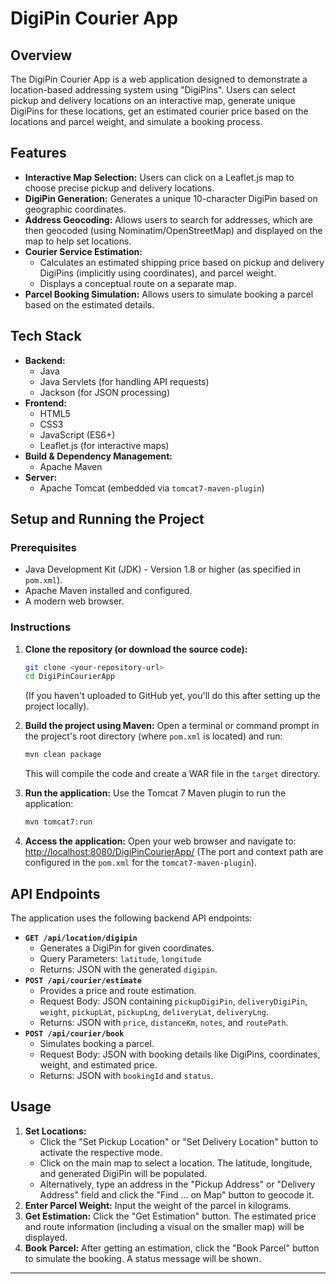 # DigiPin Courier App

## Overview

The DigiPin Courier App is a web application designed to demonstrate a location-based addressing system using "DigiPins". Users can select pickup and delivery locations on an interactive map, generate unique DigiPins for these locations, get an estimated courier price based on the locations and parcel weight, and simulate a booking process.

## Features

* **Interactive Map Selection:** Users can click on a Leaflet.js map to choose precise pickup and delivery locations.
* **DigiPin Generation:** Generates a unique 10-character DigiPin based on geographic coordinates.
* **Address Geocoding:** Allows users to search for addresses, which are then geocoded (using Nominatim/OpenStreetMap) and displayed on the map to help set locations.
* **Courier Service Estimation:**
    * Calculates an estimated shipping price based on pickup and delivery DigiPins (implicitly using coordinates), and parcel weight.
    * Displays a conceptual route on a separate map.
* **Parcel Booking Simulation:** Allows users to simulate booking a parcel based on the estimated details.

## Tech Stack

* **Backend:**
    * Java
    * Java Servlets (for handling API requests)
    * Jackson (for JSON processing)
* **Frontend:**
    * HTML5
    * CSS3
    * JavaScript (ES6+)
    * Leaflet.js (for interactive maps)
* **Build & Dependency Management:**
    * Apache Maven
* **Server:**
    * Apache Tomcat (embedded via `tomcat7-maven-plugin`)

## Setup and Running the Project

### Prerequisites

* Java Development Kit (JDK) - Version 1.8 or higher (as specified in `pom.xml`).
* Apache Maven installed and configured.
* A modern web browser.

### Instructions

1.  **Clone the repository (or download the source code):**
    ```bash
    git clone <your-repository-url>
    cd DigiPinCourierApp 
    ```
    (If you haven't uploaded to GitHub yet, you'll do this after setting up the project locally).

2.  **Build the project using Maven:**
    Open a terminal or command prompt in the project's root directory (where `pom.xml` is located) and run:
    ```bash
    mvn clean package
    ```
    This will compile the code and create a WAR file in the `target` directory.

3.  **Run the application:**
    Use the Tomcat 7 Maven plugin to run the application:
    ```bash
    mvn tomcat7:run
    ```

4.  **Access the application:**
    Open your web browser and navigate to:
    [http://localhost:8080/DigiPinCourierApp/](http://localhost:8080/DigiPinCourierApp/)
    (The port and context path are configured in the `pom.xml` for the `tomcat7-maven-plugin`).

## API Endpoints

The application uses the following backend API endpoints:

* **`GET /api/location/digipin`**
    * Generates a DigiPin for given coordinates.
    * Query Parameters: `latitude`, `longitude`
    * Returns: JSON with the generated `digipin`.
* **`POST /api/courier/estimate`**
    * Provides a price and route estimation.
    * Request Body: JSON containing `pickupDigiPin`, `deliveryDigiPin`, `weight`, `pickupLat`, `pickupLng`, `deliveryLat`, `deliveryLng`.
    * Returns: JSON with `price`, `distanceKm`, `notes`, and `routePath`.
* **`POST /api/courier/book`**
    * Simulates booking a parcel.
    * Request Body: JSON with booking details like DigiPins, coordinates, weight, and estimated price.
    * Returns: JSON with `bookingId` and `status`.

## Usage

1.  **Set Locations:**
    * Click the "Set Pickup Location" or "Set Delivery Location" button to activate the respective mode.
    * Click on the main map to select a location. The latitude, longitude, and generated DigiPin will be populated.
    * Alternatively, type an address in the "Pickup Address" or "Delivery Address" field and click the "Find ... on Map" button to geocode it.
2.  **Enter Parcel Weight:** Input the weight of the parcel in kilograms.
3.  **Get Estimation:** Click the "Get Estimation" button. The estimated price and route information (including a visual on the smaller map) will be displayed.
4.  **Book Parcel:** After getting an estimation, click the "Book Parcel" button to simulate the booking. A status message will be shown.

---